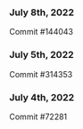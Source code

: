 ### July 8th, 2022

Commit #144043

### July 5th, 2022

Commit #314353


### July 4th, 2022

Commit #72281
